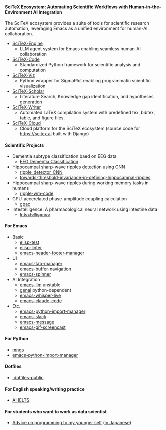 #### SciTeX Ecosystem: Automating Scientific Workflows with Human-in-the-Environment AI Integration
The SciTeX ecosystem provides a suite of tools for scientific research automation, leveraging Emacs as a unified environment for human-AI collaboration.

- [SciTeX-Engine](https://github.com/ywatanabe1989/emacs-claude-code)
  - LLM agent system for Emacs enabling seamless human-AI collaboration
- [SciTeX-Code](https://github.com/ywatanabe1989/SciTeX-Code)
  - Standardized Python framework for scientific analysis and computation
- [SciTeX-Viz](https://github.com/ywatanabe1989/SciTeX-Viz)
  - Python wrapper for SigmaPlot enabling programmatic scientific visualization
- [SciTeX-Scholar](https://github.com/ywatanabe1989/SciTeX-Scholar)
  - Literature Search, Knowledge gap identification, and hypotheses generation
- [SciTeX-Writer](https://github.com/ywatanabe1989/SciTeX-Writer)
  - Automated LaTeX compilation system with predefined tex, bibtex, table, and figure files.
- [SciTeX-Cloud](https://github.com/ywatanabe1989/SciTeX-Cloud)
  - Cloud platform for the SciTeX ecosystem (source code for https://scitex.ai built with Django)

#### Scientific Projects
- Dementia subtype classification baed on EEG data
  - [EEG Dementia Classification](https://github.com/yanagisawa-lab/eeg-dementia-classification)
- Hippocampal sharp-wave ripples detection using CNN
  - [ripple_detector_CNN](https://github.com/ywatanabe1989/ripple_detector_CNN)
  - [towards-threshold-invariance-in-defining-hippocampal-ripples](https://github.com/ywatanabe1989/towards-threshold-invariance-in-defining-hippocampal-ripples)
- Hippocampal sharp-wave ripples during working memory tasks in humans
  - [ripple-wm-code](https://github.com/ywatanabe1989/ripple-wm-code)
- GPU-accerelated phase-amplitude coupling calculation
  - [gpac](https://github.com/ywatanabe1989/gpac)
- Intestelligence: A pharmacological neural network using intestine data
  - [Intestelligence](https://github.com/ywatanabe1989/intestelligence)

#### For Emacs
- Basic
  - [elisp-test](https://github.com/ywatanabe1989/elisp-test)
  - [elisp-linter](https://github.com/ywatanabe1989/elisp-linter)
  - [emacs-header-footer-manager](https://github.com/ywatanabe1989/emacs-header-footer-manager)
- UI
  - [emacs-tab-manager](https://github.com/ywatanabe1989/emacs-tab-manager)
  - [emacs-buffer-navigation](https://github.com/ywatanabe1989/emacs-buffer-navigation)
  - [emacs-spinner](https://github.com/ywatanabe1989/emacs-spinner)
- AI Integration
  - [emacs-llm](https://github.com/ywatanabe1989/emacs-llm)    unstable
  - [genai](https://github.com/ywatanabe1989/genai)    python-dependent
  - [emacs-whisper-live](https://github.com/ywatanabe1989/emacs-whisper-live)
  - [emacs-claude-code](https://github.com/ywatanabe1989/emacs-claude-code)
- Etc.
  - [emacs-python-import-manager](https://github.com/ywatanabe1989/emacs-python-import-manager)
  - [emacs-slack](https://github.com/ywatanabe1989/emacs-slack)
  - [emacs-message](https://github.com/ywatanabe1989/emacs-message)
  - [emacs-gif-screencast](https://github.com/ywatanabe1989/emacs-gif-screencast)

#### For Python
- [mngs](https://github.com/ywatanabe1989/mngs)
- [emacs-python-import-manager](https://github.com/ywatanabe1989/emacs-python-import-manager)

#### Dotfiles
- [.dotfiles-public](https://github.com/ywatanabe1989/.dotfiles-public)
 

#### For English speaking/writing practice
- [AI IELTS](https://ai-ielts.app/)

#### For students who want to work as data scientist
- [Advice on programming to my younger self](./docs/advice-for-my-younger-myself-en.md) ([in Japanese](./docs/advice-for-my-younger-myself-ja.md))

